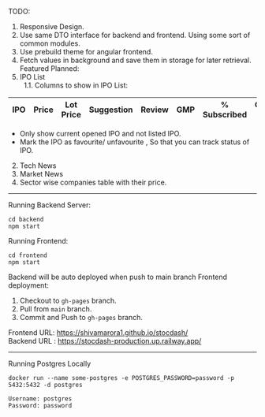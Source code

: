 TODO:

1. Responsive Design.
2. Use same DTO interface for backend and frontend. Using some sort of common modules.
3. Use prebuild theme for angular frontend.
4. Fetch values in background and save them in storage for later retrieval.
Featured Planned:
1. IPO List<br>
&nbsp;    1.1. Columns to show in IPO List:

| IPO | Price    | Lot Price    | Suggestion | Review    | GMP    | % Subscribed    | Opening On | Closing On |
| :-----: | :---: | :---: | :-----: | :---: | :---: | :---: | :---: | :---: |

- Only show current opened IPO and not listed IPO.
- Mark the IPO as favourite/ unfavourite , So that you can track status of IPO.

2. Tech News
3. Market News
4. Sector wise companies table with their price.

---

Running Backend Server:

```
cd backend
npm start
```

Running Frontend:

```
cd frontend
npm start
```

Backend will be auto deployed when push to main branch
Frontend deployment:

1. Checkout to `gh-pages` branch.
2. Pull from `main` branch.
3. Commit and Push to `gh-pages` branch.

Frontend URL: https://shivamarora1.github.io/stocdash/<br>
Backend URL : https://stocdash-production.up.railway.app/


------
Running Postgres Locally
```
docker run --name some-postgres -e POSTGRES_PASSWORD=password -p 5432:5432 -d postgres

Username: postgres
Password: password
```